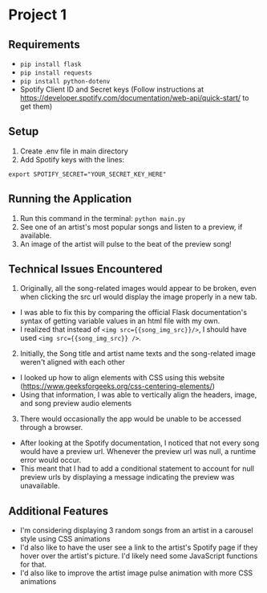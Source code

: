 # Project 1

## Requirements
* `pip install flask`
* `pip install requests`
* `pip install python-dotenv`
* Spotify Client ID and Secret keys (Follow instructions at https://developer.spotify.com/documentation/web-api/quick-start/ to get them)

## Setup
1. Create .env file in main directory
2. Add Spotify keys with the lines:
```export SPOTIFTY_ID="YOUR_CLIENT_ID_HERE" 
export SPOTIFY_SECRET="YOUR_SECRET_KEY_HERE"
```
   
## Running the Application
1. Run this command in the terminal: `python main.py`
2. See one of an artist's most popular songs and listen to a preview, if available.
3. An image of the artist will pulse to the beat of the preview song!

## Technical Issues Encountered
1. Originally, all the song-related images would appear to be broken, even when clicking the src url would display the image properly in a new tab.
*  I was able to fix this by comparing the official Flask documentation's syntax of getting variable values in an html file with my own.
* I realized that instead of `<img src={{song_img_src}}/>`, I should have used `<img src={{song_img_src}} />`.
2. Initially, the Song title and artist name texts and the song-related image weren't aligned with each other
* I looked up how to align elements with CSS using this website (https://www.geeksforgeeks.org/css-centering-elements/)
* Using that information, I was able to vertically align the headers, image, and song preview audio elements
3. There would occasionally the app would be unable to be accessed through a browser.
* After looking at the Spotify documentation, I noticed that not every song would have a preview url. Whenever the preview url was null, a runtime error would occur.
* This meant that I had to add a conditional statement to account for null preview urls by displaying a message indicating the preview was unavailable.

## Additional Features
* I'm considering displaying 3 random songs from an artist in a carousel style using CSS animations
* I'd also like to have the user see a link to the artist's Spotify page if they hover over the artist's picture. I'd likely need some JavaScript functions for that.
* I'd also like to improve the artist image pulse animation with more CSS animations